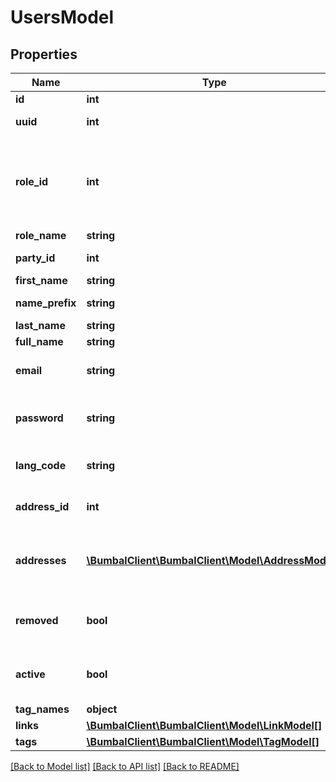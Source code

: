 # UsersModel

## Properties
Name | Type | Description | Notes
------------ | ------------- | ------------- | -------------
**id** | **int** |  | 
**uuid** | **int** | unique per user | [optional] 
**role_id** | **int** | id of the user role, 1: Guest, 2: Driver, 3: Planner, 4: Manager, 5: Admin | [optional] 
**role_name** | **string** | Role name | [optional] 
**party_id** | **int** | Associated Party ID | [optional] 
**first_name** | **string** | First name | [optional] 
**name_prefix** | **string** | Name prefix | [optional] 
**last_name** | **string** | Last name | [optional] 
**full_name** | **string** | Full name | [optional] 
**email** | **string** | user email (used for login) | [optional] 
**password** | **string** | user password (set only, no read) | [optional] 
**lang_code** | **string** | lang code (nl &#x3D; default) | [optional] 
**address_id** | **int** | id of the user address | [optional] 
**addresses** | [**\BumbalClient\BumbalClient\Model\AddressModel[]**](AddressModel.md) | user address (mostly interesting for drivers) | [optional] 
**removed** | **bool** | Whether user is removed or not | [optional] 
**active** | **bool** | Whether user is still active or not | [optional] 
**tag_names** | **object** |  | [optional] 
**links** | [**\BumbalClient\BumbalClient\Model\LinkModel[]**](LinkModel.md) |  | [optional] 
**tags** | [**\BumbalClient\BumbalClient\Model\TagModel[]**](TagModel.md) |  | [optional] 

[[Back to Model list]](../README.md#documentation-for-models) [[Back to API list]](../README.md#documentation-for-api-endpoints) [[Back to README]](../README.md)


